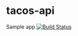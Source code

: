 # tacos-api

Sample app
[![Build Status](https://dev.azure.com/sicotin/sicotin/_apis/build/status/simonaco.tacos-api)](https://dev.azure.com/sicotin/sicotin/_build/latest?definitionId=8&WT.mc_id=tacosapi-github-sicotin)
